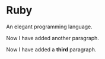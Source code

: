# Ruby
An elegant programming language.

Now I have added another paragraph.

Now I have added a **third** paragraph.
  
  
  
